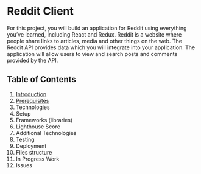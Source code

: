 # Reddit Client

For this project, you will build an application for Reddit using everything you’ve learned, including React and Redux. Reddit is a website where people share links to articles, media and other things on the web. The Reddit API provides data which you will integrate into your application. The application will allow users to view and search posts and comments provided by the API.

## Table of Contents
1. [Introduction](https://github.com/Jkalio52/reddit-client#Introduction)
2. [Prerequisites](https://github.com/Jkalio52/reddit-client)
3. Technologies
4. Setup
5. Frameworks (libraries)
6. Lighthouse Score
7. Additional Technologies
8. Testing
9. Deployment
10. Files structure
11. In Progress Work
12. Issues
